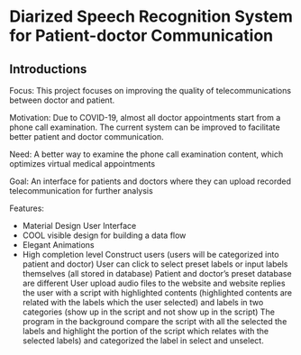 # Diarized Speech Recognition System for Patient-doctor Communication 
## Introductions
Focus: This project focuses on improving the quality of telecommunications between doctor and patient.

Motivation: Due to COVID-19, almost all doctor appointments start from a phone call examination. The current system can be improved to facilitate better patient and doctor communication. 

Need: A better way to examine the phone call examination content, which optimizes virtual medical appointments

Goal: An interface for patients and doctors where they can upload recorded telecommunication for further analysis

Features:
* Material Design User Interface
* COOL visible design for building a data flow
* Elegant Animations
* High completion level
Construct users (users will be categorized into patient and doctor)
User can click to select preset labels or input labels themselves (all stored in database)
Patient and doctor’s preset database are different 
User upload audio files to the website and website replies the user with a script with highlighted contents (highlighted contents are related with the labels which the user selected) and labels in two categories (show up in the script and not show up in the script)
The program in the background compare the script with all the selected the labels and highlight the portion of the script which relates with the selected labels) and categorized the label in select and unselect.


